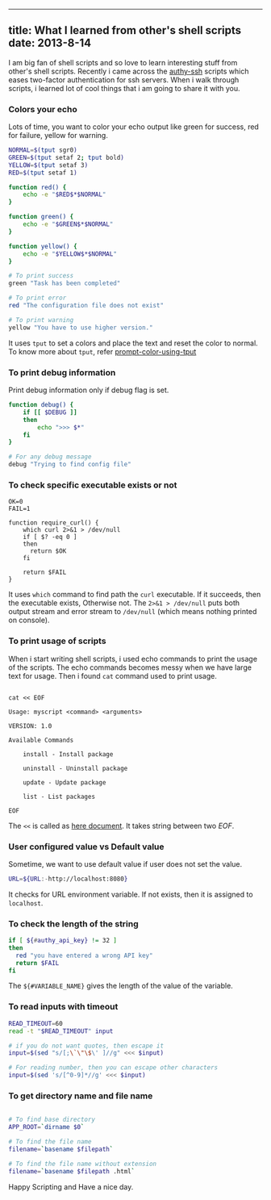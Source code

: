 ----
title: What I learned from other's shell scripts
date:   2013-8-14
----

I am big fan of shell scripts and so love to learn interesting stuff from other's shell scripts. Recently i came across the [authy-ssh](https://github.com/authy/authy-ssh) scripts which eases two-factor authentication for ssh servers. When i walk through scripts, i learned lot of cool things that i am going to share it with you.

### Colors your echo

Lots of time, you want to color your echo output like green for success, red for failure, yellow for warning.

```bash
NORMAL=$(tput sgr0)
GREEN=$(tput setaf 2; tput bold)
YELLOW=$(tput setaf 3)
RED=$(tput setaf 1)

function red() {
    echo -e "$RED$*$NORMAL"
}

function green() {
    echo -e "$GREEN$*$NORMAL"
}

function yellow() {
    echo -e "$YELLOW$*$NORMAL"
}

# To print success
green "Task has been completed"

# To print error
red "The configuration file does not exist"

# To print warning
yellow "You have to use higher version."

```

It uses `tput` to set a colors and place the text and reset the color to normal.
To know more about `tput`, refer [prompt-color-using-tput](http://linux.101hacks.com/ps1-examples/prompt-color-using-tput/)

### To print debug information

Print debug information only if debug flag is set.

```bash
function debug() {
    if [[ $DEBUG ]]
    then
        echo ">>> $*"
    fi
}

# For any debug message
debug "Trying to find config file"

```

### To check specific executable exists or not

```
OK=0
FAIL=1

function require_curl() {
    which curl 2>&1 > /dev/null
    if [ $? -eq 0 ]
    then
      return $OK
    fi

    return $FAIL
}
```

It uses `which` command to find path the `curl` executable. If it succeeds, then the executable exists, Otherwise not. The `2>&1 > /dev/null` puts both output stream and error stream to `/dev/null` (which means nothing printed on console).

### To print usage of scripts

When i start writing shell scripts, i used echo commands to print the usage of the scripts. The echo commands becomes messy when we have large text for usage.
Then i found `cat` command used to print usage.

```

cat << EOF

Usage: myscript <command> <arguments>

VERSION: 1.0

Available Commands

    install - Install package

    uninstall - Uninstall package

    update - Update package

    list - List packages

EOF
```

The `<<` is called as [here document](http://www.tldp.org/LDP/abs/html/here-docs.html). It takes string between two *EOF*.


### User configured value vs Default value

Sometime, we want to use default value if user does not set the value.

```bash
URL=${URL:-http://localhost:8080}
```

It checks for URL environment variable. If not exists, then it is assigned to `localhost`.


### To check the length of the string

```bash
if [ ${#authy_api_key} != 32 ]
then
  red "you have entered a wrong API key"
  return $FAIL
fi
```

The `${#VARIABLE_NAME}` gives the length of the value of the variable.


### To read inputs with timeout

```bash
READ_TIMEOUT=60
read -t "$READ_TIMEOUT" input

# if you do not want quotes, then escape it
input=$(sed "s/[;\`\"\$\' ]//g" <<< $input)

# For reading number, then you can escape other characters
input=$(sed 's/[^0-9]*//g' <<< $input)
```

### To get directory name and file name

```bash

# To find base directory
APP_ROOT=`dirname $0`

# To find the file name
filename=`basename $filepath`

# To find the file name without extension
filename=`basename $filepath .html`

```

Happy Scripting and Have a nice day.


